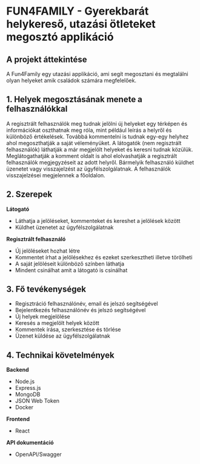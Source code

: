# FUN4FAMILY - Gyerekbarát helykereső, utazási ötleteket megosztó applikáció


## A projekt áttekintése
A Fun4Family egy utazási applikáció, ami segít megosztani és megtalálni olyan helyeket amik családok számára megfelelőek.

## 1. Helyek megosztásának menete a felhasználókkal

A regisztrált felhasználók meg tudnak jelölni új helyeket egy térképen és információkat oszthatnak meg róla, mint például leírás a helyről és különböző értékelések. Továbbá kommentelni is tudnak egy-egy helyhez ahol megoszthatják a saját véleményüket. A látogatók (nem regisztrált felhasználók) láthatják a már megjelölt helyeket és keresni tudnak közülük. Meglátogathatják a komment oldalt is ahol elolvashatják a regisztrált felhasználók megjegyzéseit az adott helyről. Bármelyik felhasználó küldhet üzenetet vagy visszajelzést az ügyfélszolgálatnak. A felhasználók visszajelzései megjelennek a főoldalon.

## 2. Szerepek

**Látogató**
- Láthatja a jelöléseket, kommenteket és kereshet a jelölések között
- Küldhet üzenetet az ügyfélszolgálatnak


**Regisztrált felhasználó**
- Új jelöléseket hozhat létre
- Kommentet írhat a jelölésekhez és ezeket szerkesztheti illetve törölheti
- A saját jelöléseit különböző színben láthatja
- Mindent csinálhat amit a látogató is csinálhat


## 3. Fő tevékenységek
- Regisztráció felhasználónév, email és jelszó segítségével
- Bejelentkezés felhasználónév és jelszó segítségével
- Új helyek megjelölése
- Keresés a megjelölt helyek között
- Kommentek írása, szerkesztése és törlése
- Üzenet küldése az ügyfélszolgálatnak

## 4. Technikai követelmények


**Backend**
- Node.js
- Express.js
- MongoDB
- JSON Web Token
- Docker

**Frontend**
- React

**API dokumentáció**
- OpenAPI/Swagger
